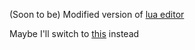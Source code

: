 (Soon to be) Modified version of [lua editor](https://github.com/Metastruct/lua_editor)

Maybe I'll switch to [this](https://github.com/Metastruct/gmod-monaco/tree/master) instead
